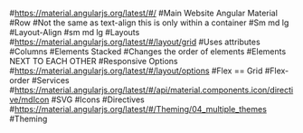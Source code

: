 #https://material.angularjs.org/latest/#/
#Main Website Angular Material
#Row
#Not the same as text-align this is only within a container
#Sm md lg 
#Layout-Align
#sm md lg
#Layouts
#https://material.angularjs.org/latest/#/layout/grid
#Uses attributes
#Columns
#Elements Stacked
#Changes the order of elements
#Elements NEXT TO EACH OTHER
#Responsive Options
#https://material.angularjs.org/latest/#/layout/options
#Flex == Grid
#Flex-order
#Services
#https://material.angularjs.org/latest/#/api/material.components.icon/directive/mdIcon
#SVG
#Icons
#Directives
#https://material.angularjs.org/latest/#/Theming/04_multiple_themes
#Theming
